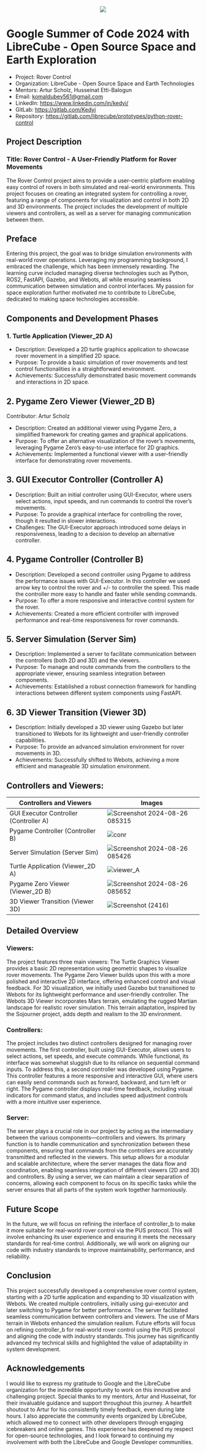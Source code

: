 <p align="center">
  <img src="https://summerofcode.withgoogle.com/assets/media/logo.svg"/>
</p>

# Google Summer of Code 2024 with LibreCube - Open Source Space and Earth Exploration   
- Project: Rover Control
- Organization: LibreCube - Open Source Space and Earth Technologies
- Mentors: Artur Scholz, Husseinat Etti-Balogun
- Email: komaldubey561@gmail.com
- LinkedIn: https://www.linkedin.com/in/kedyi/
- GitLab: https://gitlab.com/Kedyi
- Repository: https://gitlab.com/librecube/prototypes/python-rover-control

## Project Description
### Title: Rover Control - A User-Friendly Platform for Rover Movements

The Rover Control project aims to provide a user-centric platform enabling easy control of rovers in both simulated and real-world environments. 
This project focuses on creating an integrated system for controlling a rover, featuring a range of components for visualization and control in both 2D and 3D environments. 
The project includes the development of multiple viewers and controllers, as well as a server for managing communication between them.

## Preface
Entering this project, the goal was to bridge simulation environments with real-world rover operations. Leveraging my programming background, 
I embraced the challenge, which has been immensely rewarding. The learning curve included managing diverse technologies such as Python, ROS2, FastAPI, Gazebo, and Webots, 
all while ensuring seamless communication between simulation and control interfaces. 
My passion for space exploration further motivated me to contribute to LibreCube, dedicated to making space technologies accessible.

## Components and Development Phases
 ### 1. Turtle Application (Viewer_2D A)
 - Description: Developed a 2D turtle graphics application to showcase rover movement in a simplified 2D space.
 - Purpose: To provide a basic simulation of rover movements and test control functionalities in a straightforward environment.
 - Achievements: Successfully demonstrated basic movement commands and interactions in 2D space.

## 2. Pygame Zero Viewer (Viewer_2D B)
Contributor: Artur Scholz
 - Description: Created an additional viewer using Pygame Zero, a simplified framework for creating games and graphical applications.
 - Purpose: To offer an alternative visualization of the rover’s movements, leveraging Pygame Zero’s easy-to-use interface for 2D graphics.
 - Achievements: Implemented a functional viewer with a user-friendly interface for demonstrating rover movements.

## 3. GUI Executor Controller (Controller A)
 - Description: Built an initial controller using GUI-Executor, where users select actions, input speeds, and run commands to control the rover’s movements.
 - Purpose: To provide a graphical interface for controlling the rover, though it resulted in slower interactions.
 - Challenges: The GUI-Executor approach introduced some delays in responsiveness, leading to a decision to develop an alternative controller.

## 4. Pygame Controller (Controller B)
 - Description: Developed a second controller using Pygame to address the performance issues with GUI-Executor. In this controller we used arrow key to control the rover and +/- to controller the speed.
This made the controller more easy to handle and faster while sending commands.
 - Purpose: To offer a more responsive and interactive control system for the rover.
 - Achievements: Created a more efficient controller with improved performance and real-time responsiveness for rover commands.

## 5. Server Simulation (Server Sim)
 - Description: Implemented a server to facilitate communication between the controllers (both 2D and 3D) and the viewers.
 - Purpose: To manage and route commands from the controllers to the appropriate viewer, ensuring seamless integration between components.
 - Achievements: Established a robust connection framework for handling interactions between different system components using FastAPI.

## 6. 3D Viewer Transition (Viewer 3D)
 - Description: Initially developed a 3D viewer using Gazebo but later transitioned to Webots for its lightweight and user-friendly controller capabilities.
 - Purpose: To provide an advanced simulation environment for rover movements in 3D.
 - Achievements: Successfully shifted to Webots, achieving a more efficient and manageable 3D simulation environment.

## Controllers and Viewers:
   |Controllers and Viewers|Images|
   |--------------------------- | ------|
   |GUI Executor Controller (Controller A)|![Screenshot 2024-08-26 085315](https://github.com/user-attachments/assets/390c0c09-f33f-4732-9294-e0b140365830)|
   |Pygame Controller (Controller B) |![conr](https://github.com/user-attachments/assets/909ae670-ce89-4d05-945c-699c362c9635)|
   |Server Simulation (Server Sim)|![Screenshot 2024-08-26 085426](https://github.com/user-attachments/assets/d7c07d8b-e7b3-4e24-970d-a116fbe32137)|
   |Turtle Application (Viewer_2D A)|![viewer_A](https://github.com/user-attachments/assets/28a9169d-9dfe-4f21-a4df-0d6f971c054b)|
   |Pygame Zero Viewer (Viewer_2D B)|![Screenshot 2024-08-26 085652](https://github.com/user-attachments/assets/85efc3e8-b773-4834-803e-f1ba07570446)|
   |3D Viewer Transition (Viewer 3D)|![Screenshot (2416)](https://github.com/user-attachments/assets/45abb414-1d2e-447f-829b-4abf57713b71)|
   

## Detailed Overview
### Viewers:
The project features three main viewers: The Turtle Graphics Viewer provides a basic 2D representation using geometric shapes to visualize rover movements.
The Pygame Zero Viewer builds upon this with a more polished and interactive 2D interface, offering enhanced control and visual feedback. 
For 3D visualization, we initially used Gazebo but transitioned to Webots for its lightweight performance and user-friendly controller. 
The Webots 3D Viewer incorporates Mars terrain, emulating the rugged Martian landscape for realistic rover simulation. This terrain adaptation, inspired by the Sojourner project, 
adds depth and realism to the 3D environment.
### Controllers:
The project includes two distinct controllers designed for managing rover movements. 
The first controller, built using GUI-Executor, allows users to select actions, set speeds, and execute commands. 
While functional, its interface was somewhat sluggish due to its reliance on sequential command inputs. 
To address this, a second controller was developed using Pygame. This controller features a more responsive and interactive GUI, 
where users can easily send commands such as forward, backward, and turn left or right. 
The Pygame controller displays real-time feedback, including visual indicators for command status, and includes speed adjustment controls with a more intuitive user experience.
### Server:
The server plays a crucial role in our project by acting as the intermediary between the various components—controllers and viewers. 
Its primary function is to handle communication and synchronization between these components, ensuring that commands from the controllers are accurately 
transmitted and reflected in the viewers. This setup allows for a modular and scalable architecture, where the server manages the data flow and coordination, 
enabling seamless integration of different viewers (2D and 3D) and controllers. By using a server, we can maintain a clear separation of concerns, 
allowing each component to focus on its specific tasks while the server ensures that all parts of the system work together harmoniously.

## Future Scope
In the future, we will focus on refining the interface of controller_b to make it more suitable for real-world rover control via the PUS protocol. 
This will involve enhancing its user experience and ensuring it meets the necessary standards for real-time control. 
Additionally, we will work on aligning our code with industry standards to improve maintainability, performance, and reliability.

## Conclusion
This project successfully developed a comprehensive rover control system, starting with a 2D turtle application and expanding to 3D visualization with Webots. 
We created multiple controllers, initially using gui-executor and later switching to Pygame for better performance. 
The server facilitated seamless communication between controllers and viewers. The use of Mars terrain in Webots enhanced the simulation realism. 
Future efforts will focus on refining controller_b for real-world rover control using the PUS protocol and aligning the code with industry standards. 
This journey has significantly advanced my technical skills and highlighted the value of adaptability in system development.

## Acknowledgements
I would like to express my gratitude to Google and the LibreCube organization for the incredible opportunity to work on this innovative and challenging project. 
Special thanks to my mentors, Artur and Husseinat, for their invaluable guidance and support throughout this journey. 
A heartfelt shoutout to Artur for his consistently timely feedback, even during late hours. 
I also appreciate the community events organized by LibreCube, which allowed me to connect with other developers through engaging icebreakers and online games. 
This experience has deepened my respect for open-source technologies, and 
I look forward to continuing my involvement with both the LibreCube and Google Developer communities.
